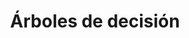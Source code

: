 ---
slug: arboles-de-decision
title: Árboles de decisión
navigation: [
	{
		side: left,
		title: "K-Nearest Neighbors",
		link: "k-nearest-neighbors"
	},
	{
		side: right,
		title: "Random Forest",	
		link: "random-forest"
	},
]
---
